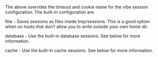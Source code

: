 The above overrides the timeout and cookie name for the vibe session configuration. The built-in configuration are:


filw - Saves sessions as files inside tmp/sessions. This is a good option when on hosts that don’t allow you to write outside your own home dir.

database - Use the built-in database sessions. See below for more information.

cache - Use the built-in cache sessions. See below for more information.
